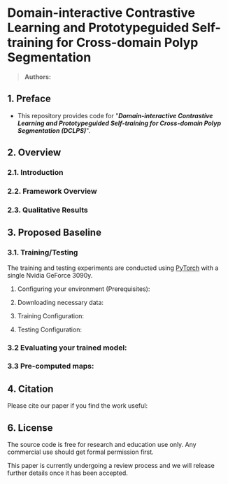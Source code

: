 # Domain-interactive Contrastive Learning and Prototypeguided Self-training for Cross-domain Polyp Segmentation

> **Authors:** 


## 1. Preface

- This repository provides code for "_**Domain-interactive Contrastive Learning and Prototypeguided Self-training for Cross-domain Polyp Segmentation (DCLPS)**_". 


## 2. Overview

### 2.1. Introduction


### 2.2. Framework Overview



### 2.3. Qualitative Results



## 3. Proposed Baseline

### 3.1. Training/Testing

The training and testing experiments are conducted using [PyTorch](https://github.com/pytorch/pytorch) with 
a single Nvidia GeForce 3090y.


1. Configuring your environment (Prerequisites):
   


1. Downloading necessary data:

   
1. Training Configuration:


1. Testing Configuration:


### 3.2 Evaluating your trained model:


### 3.3 Pre-computed maps: 



## 4. Citation

Please cite our paper if you find the work useful: 
    

## 6. License

The source code is free for research and education use only. Any commercial use should get formal permission first.


This paper is currently undergoing a review process and we will release further details once it has been accepted.
